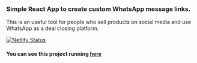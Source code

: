 ### Simple React App to create custom WhatsApp message links.

This is an useful tool for people who sell products on social media and use WhatsApp as a deal closing platform.

[![Netlify Status](https://api.netlify.com/api/v1/badges/34740137-3205-44e6-ba6b-b5380b3ed6d1/deploy-status)](https://app.netlify.com/sites/whatsapp-links/deploys)
#### You can see this project running [here](https://www.whatsapplinkgenerator.com/)
